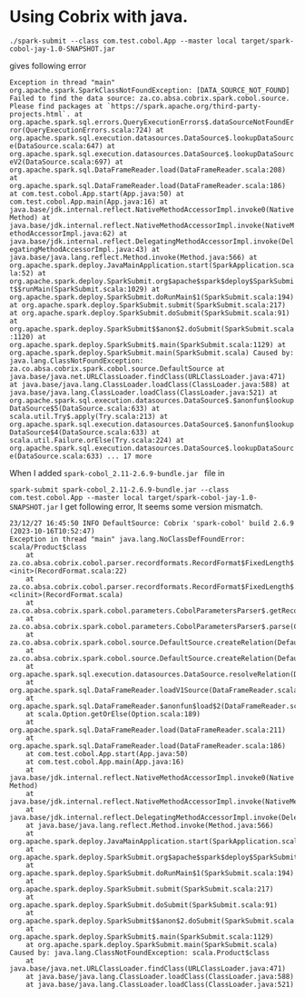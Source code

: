 # Using Cobrix with java.

`./spark-submit --class com.test.cobol.App --master local target/spark-cobol-jay-1.0-SNAPSHOT.jar `

gives following error

`` Exception in thread "main" org.apache.spark.SparkClassNotFoundException: [DATA_SOURCE_NOT_FOUND] Failed to find the data source: za.co.absa.cobrix.spark.cobol.source. Please find packages at `https://spark.apache.org/third-party-projects.html`.
	at org.apache.spark.sql.errors.QueryExecutionErrors$.dataSourceNotFoundError(QueryExecutionErrors.scala:724)
	at org.apache.spark.sql.execution.datasources.DataSource$.lookupDataSource(DataSource.scala:647)
	at org.apache.spark.sql.execution.datasources.DataSource$.lookupDataSourceV2(DataSource.scala:697)
	at org.apache.spark.sql.DataFrameReader.load(DataFrameReader.scala:208)
	at org.apache.spark.sql.DataFrameReader.load(DataFrameReader.scala:186)
	at com.test.cobol.App.start(App.java:50)
	at com.test.cobol.App.main(App.java:16)
	at java.base/jdk.internal.reflect.NativeMethodAccessorImpl.invoke0(Native Method)
	at java.base/jdk.internal.reflect.NativeMethodAccessorImpl.invoke(NativeMethodAccessorImpl.java:62)
	at java.base/jdk.internal.reflect.DelegatingMethodAccessorImpl.invoke(DelegatingMethodAccessorImpl.java:43)
	at java.base/java.lang.reflect.Method.invoke(Method.java:566)
	at org.apache.spark.deploy.JavaMainApplication.start(SparkApplication.scala:52)
	at org.apache.spark.deploy.SparkSubmit.org$apache$spark$deploy$SparkSubmit$$runMain(SparkSubmit.scala:1029)
	at org.apache.spark.deploy.SparkSubmit.doRunMain$1(SparkSubmit.scala:194)
	at org.apache.spark.deploy.SparkSubmit.submit(SparkSubmit.scala:217)
	at org.apache.spark.deploy.SparkSubmit.doSubmit(SparkSubmit.scala:91)
	at org.apache.spark.deploy.SparkSubmit$$anon$2.doSubmit(SparkSubmit.scala:1120)
	at org.apache.spark.deploy.SparkSubmit$.main(SparkSubmit.scala:1129)
	at org.apache.spark.deploy.SparkSubmit.main(SparkSubmit.scala)
Caused by: java.lang.ClassNotFoundException: za.co.absa.cobrix.spark.cobol.source.DefaultSource
	at java.base/java.net.URLClassLoader.findClass(URLClassLoader.java:471)
	at java.base/java.lang.ClassLoader.loadClass(ClassLoader.java:588)
	at java.base/java.lang.ClassLoader.loadClass(ClassLoader.java:521)
	at org.apache.spark.sql.execution.datasources.DataSource$.$anonfun$lookupDataSource$5(DataSource.scala:633)
	at scala.util.Try$.apply(Try.scala:213)
	at org.apache.spark.sql.execution.datasources.DataSource$.$anonfun$lookupDataSource$4(DataSource.scala:633)
	at scala.util.Failure.orElse(Try.scala:224)
	at org.apache.spark.sql.execution.datasources.DataSource$.lookupDataSource(DataSource.scala:633)
	... 17 more
``

When I added `spark-cobol_2.11-2.6.9-bundle.jar ` file in 

` spark-submit spark-cobol_2.11-2.6.9-bundle.jar --class com.test.cobol.App --master local target/spark-cobol-jay-1.0-SNAPSHOT.jar `
I get following error, It seems some version mismatch.

```
23/12/27 16:45:50 INFO DefaultSource: Cobrix 'spark-cobol' build 2.6.9 (2023-10-16T10:52:47) 
Exception in thread "main" java.lang.NoClassDefFoundError: scala/Product$class
	at za.co.absa.cobrix.cobol.parser.recordformats.RecordFormat$FixedLength$.<init>(RecordFormat.scala:22)
	at za.co.absa.cobrix.cobol.parser.recordformats.RecordFormat$FixedLength$.<clinit>(RecordFormat.scala)
	at za.co.absa.cobrix.spark.cobol.parameters.CobolParametersParser$.getRecordFormat(CobolParametersParser.scala:527)
	at za.co.absa.cobrix.spark.cobol.parameters.CobolParametersParser$.parse(CobolParametersParser.scala:225)
	at za.co.absa.cobrix.spark.cobol.source.DefaultSource.createRelation(DefaultSource.scala:53)
	at za.co.absa.cobrix.spark.cobol.source.DefaultSource.createRelation(DefaultSource.scala:45)
	at org.apache.spark.sql.execution.datasources.DataSource.resolveRelation(DataSource.scala:346)
	at org.apache.spark.sql.DataFrameReader.loadV1Source(DataFrameReader.scala:229)
	at org.apache.spark.sql.DataFrameReader.$anonfun$load$2(DataFrameReader.scala:211)
	at scala.Option.getOrElse(Option.scala:189)
	at org.apache.spark.sql.DataFrameReader.load(DataFrameReader.scala:211)
	at org.apache.spark.sql.DataFrameReader.load(DataFrameReader.scala:186)
	at com.test.cobol.App.start(App.java:50)
	at com.test.cobol.App.main(App.java:16)
	at java.base/jdk.internal.reflect.NativeMethodAccessorImpl.invoke0(Native Method)
	at java.base/jdk.internal.reflect.NativeMethodAccessorImpl.invoke(NativeMethodAccessorImpl.java:62)
	at java.base/jdk.internal.reflect.DelegatingMethodAccessorImpl.invoke(DelegatingMethodAccessorImpl.java:43)
	at java.base/java.lang.reflect.Method.invoke(Method.java:566)
	at org.apache.spark.deploy.JavaMainApplication.start(SparkApplication.scala:52)
	at org.apache.spark.deploy.SparkSubmit.org$apache$spark$deploy$SparkSubmit$$runMain(SparkSubmit.scala:1029)
	at org.apache.spark.deploy.SparkSubmit.doRunMain$1(SparkSubmit.scala:194)
	at org.apache.spark.deploy.SparkSubmit.submit(SparkSubmit.scala:217)
	at org.apache.spark.deploy.SparkSubmit.doSubmit(SparkSubmit.scala:91)
	at org.apache.spark.deploy.SparkSubmit$$anon$2.doSubmit(SparkSubmit.scala:1120)
	at org.apache.spark.deploy.SparkSubmit$.main(SparkSubmit.scala:1129)
	at org.apache.spark.deploy.SparkSubmit.main(SparkSubmit.scala)
Caused by: java.lang.ClassNotFoundException: scala.Product$class
	at java.base/java.net.URLClassLoader.findClass(URLClassLoader.java:471)
	at java.base/java.lang.ClassLoader.loadClass(ClassLoader.java:588)
	at java.base/java.lang.ClassLoader.loadClass(ClassLoader.java:521)
```
